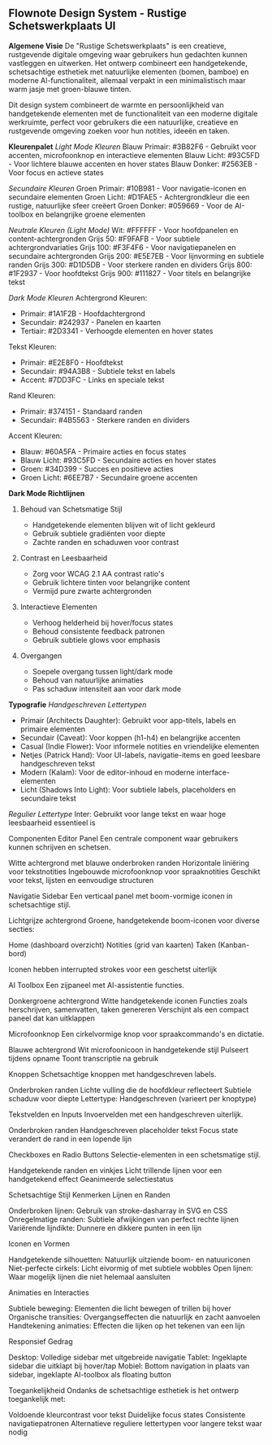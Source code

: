 ## Flownote Design System - Rustige Schetswerkplaats UI
**Algemene Visie**
De "Rustige Schetswerkplaats" is een creatieve, rustgevende digitale omgeving waar gebruikers hun gedachten kunnen vastleggen en uitwerken. Het ontwerp combineert een handgetekende, schetsachtige esthetiek met natuurlijke elementen (bomen, bamboe) en moderne AI-functionaliteit, allemaal verpakt in een minimalistisch maar warm jasje met groen-blauwe tinten.

Dit design system combineert de warmte en persoonlijkheid van handgetekende elementen met de functionaliteit van een moderne digitale werkruimte, perfect voor gebruikers die een natuurlijke, creatieve en rustgevende omgeving zoeken voor hun notities, ideeën en taken.

**Kleurenpalet**
*Light Mode Kleuren*
Blauw Primair: #3B82F6 - Gebruikt voor accenten, microfoonknop en interactieve elementen
Blauw Licht: #93C5FD - Voor lichtere blauwe accenten en hover states
Blauw Donker: #2563EB - Voor focus en actieve states

*Secundaire Kleuren*
Groen Primair: #10B981 - Voor navigatie-iconen en secundaire elementen
Groen Licht: #D1FAE5 - Achtergrondkleur die een rustige, natuurlijke sfeer creëert
Groen Donker: #059669 - Voor de AI-toolbox en belangrijke groene elementen

*Neutrale Kleuren (Light Mode)*
Wit: #FFFFFF - Voor hoofdpanelen en content-achtergronden
Grijs 50: #F9FAFB - Voor subtiele achtergrondvariaties
Grijs 100: #F3F4F6 - Voor navigatiepanelen en secundaire achtergronden
Grijs 200: #E5E7EB - Voor lijnvorming en subtiele randen
Grijs 300: #D1D5DB - Voor sterkere randen en dividers
Grijs 800: #1F2937 - Voor hoofdtekst
Grijs 900: #111827 - Voor titels en belangrijke tekst

*Dark Mode Kleuren*
Achtergrond Kleuren:
- Primair: #1A1F2B - Hoofdachtergrond
- Secundair: #242937 - Panelen en kaarten
- Tertiair: #2D3341 - Verhoogde elementen en hover states

Tekst Kleuren:
- Primair: #E2E8F0 - Hoofdtekst
- Secundair: #94A3B8 - Subtiele tekst en labels
- Accent: #7DD3FC - Links en speciale tekst

Rand Kleuren:
- Primair: #374151 - Standaard randen
- Secundair: #4B5563 - Sterkere randen en dividers

Accent Kleuren:
- Blauw: #60A5FA - Primaire acties en focus states
- Blauw Licht: #93C5FD - Secundaire acties en hover states
- Groen: #34D399 - Succes en positieve acties
- Groen Licht: #6EE7B7 - Secundaire groene accenten

**Dark Mode Richtlijnen**
1. Behoud van Schetsmatige Stijl
   - Handgetekende elementen blijven wit of licht gekleurd
   - Gebruik subtiele gradiënten voor diepte
   - Zachte randen en schaduwen voor contrast

2. Contrast en Leesbaarheid
   - Zorg voor WCAG 2.1 AA contrast ratio's
   - Gebruik lichtere tinten voor belangrijke content
   - Vermijd pure zwarte achtergronden

3. Interactieve Elementen
   - Verhoog helderheid bij hover/focus states
   - Behoud consistente feedback patronen
   - Gebruik subtiele glows voor emphasis

4. Overgangen
   - Soepele overgang tussen light/dark mode
   - Behoud van natuurlijke animaties
   - Pas schaduw intensiteit aan voor dark mode

**Typografie**
*Handgeschreven Lettertypen*
- Primair (Architects Daughter): Gebruikt voor app-titels, labels en primaire elementen
- Secundair (Caveat): Voor koppen (h1-h4) en belangrijke accenten
- Casual (Indie Flower): Voor informele notities en vriendelijke elementen
- Netjes (Patrick Hand): Voor UI-labels, navigatie-items en goed leesbare handgeschreven tekst
- Modern (Kalam): Voor de editor-inhoud en moderne interface-elementen
- Licht (Shadows Into Light): Voor subtiele labels, placeholders en secundaire tekst

*Regulier Lettertype*
Inter: Gebruikt voor lange tekst en waar hoge leesbaarheid essentieel is

Componenten
Editor Panel
Een centrale component waar gebruikers kunnen schrijven en schetsen.

Witte achtergrond met blauwe onderbroken randen
Horizontale liniëring voor tekstnotities
Ingebouwde microfoonknop voor spraaknotities
Geschikt voor tekst, lijsten en eenvoudige structuren

Navigatie Sidebar
Een verticaal panel met boom-vormige iconen in schetsachtige stijl.

Lichtgrijze achtergrond
Groene, handgetekende boom-iconen voor diverse secties:

Home (dashboard overzicht)
Notities (grid van kaarten)
Taken (Kanban-bord)


Iconen hebben interrupted strokes voor een geschetst uiterlijk

AI Toolbox
Een zijpaneel met AI-assistentie functies.

Donkergroene achtergrond
Witte handgetekende iconen
Functies zoals herschrijven, samenvatten, taken genereren
Verschijnt als een compact paneel dat kan uitklappen

Microfoonknop
Een cirkelvormige knop voor spraakcommando's en dictatie.

Blauwe achtergrond
Wit microfoonicoon in handgetekende stijl
Pulseert tijdens opname
Toont transcriptie na gebruik

Knoppen
Schetsachtige knoppen met handgeschreven labels.

Onderbroken randen
Lichte vulling die de hoofdkleur reflecteert
Subtiele schaduw voor diepte
Lettertype: Handgeschreven (varieert per knoptype)

Tekstvelden en Inputs
Invoervelden met een handgeschreven uiterlijk.

Onderbroken randen
Handgeschreven placeholder tekst
Focus state verandert de rand in een lopende lijn

Checkboxes en Radio Buttons
Selectie-elementen in een schetsmatige stijl.

Handgetekende randen en vinkjes
Licht trillende lijnen voor een handgetekend effect
Geanimeerde selectiestatus

Schetsachtige Stijl Kenmerken
Lijnen en Randen

Onderbroken lijnen: Gebruik van stroke-dasharray in SVG en CSS
Onregelmatige randen: Subtiele afwijkingen van perfect rechte lijnen
Variërende lijndikte: Dunnere en dikkere punten in een lijn

Iconen en Vormen

Handgetekende silhouetten: Natuurlijk uitziende boom- en natuuriconen
Niet-perfecte cirkels: Licht eivormig of met subtiele wobbles
Open lijnen: Waar mogelijk lijnen die niet helemaal aansluiten

Animaties en Interacties

Subtiele beweging: Elementen die licht bewegen of trillen bij hover
Organische transities: Overgangseffecten die natuurlijk en zacht aanvoelen
Handtekening animaties: Effecten die lijken op het tekenen van een lijn

Responsief Gedrag

Desktop: Volledige sidebar met uitgebreide navigatie
Tablet: Ingeklapte sidebar die uitklapt bij hover/tap
Mobiel: Bottom navigation in plaats van sidebar, ingeklapte AI-toolbox als floating button

Toegankelijkheid
Ondanks de schetsachtige esthetiek is het ontwerp toegankelijk met:

Voldoende kleurcontrast voor tekst
Duidelijke focus states
Consistente navigatiepatronen
Alternatieve reguliere lettertypen voor langere tekst waar nodig

